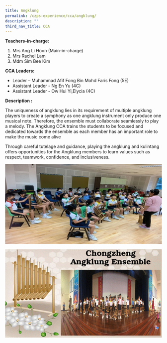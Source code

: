 ```yaml
---
title: Angklung
permalink: /czps-experience/cca/angklung/
description: ""
third_nav_title: CCA
---
```

<p><strong>Teachers-in-charge:</strong></p>
<ol>
<li>Mrs Ang Li Hoon (Main-in-charge)</li>
<li>Mrs Rachel Lam</li>
<li>Mdm Sim Bee Kim
</li></ol>
<p><strong>CCA Leaders:&nbsp;</strong></p>
<ul>
<li>Leader – Muhammad Afif Fong Bin Mohd Faris Fong (5E)</li>
<li>Assistant Leader - Ng En Yu (4C)</li>
<li>Assistant Leader - Ow Hui Yi,Elycia (4C)</li>
</ul>
<p><strong>Description :&nbsp;</strong></p>
<p>The uniqueness of angklung lies in its requirement of multiple angklung players to create a symphony as one angklung instrument only produce one musical note. Therefore, the ensemble must collaborate seamlessly to play a melody. The Angklung CCA trains the students to be focused and dedicated towards the ensemble as each member has an important role to make the music come alive </p>
<p>Through careful tutelage and guidance, playing the angklung and kulintang offers opportunities for the Angklung members to learn values such as respect, teamwork, confidence, and inclusiveness.</p>
<p><img src="/images/2023_angklung%20photo.jpg"></p>
<p><img src="/images/website%20update_angklung_2023_r1.gif"></p>